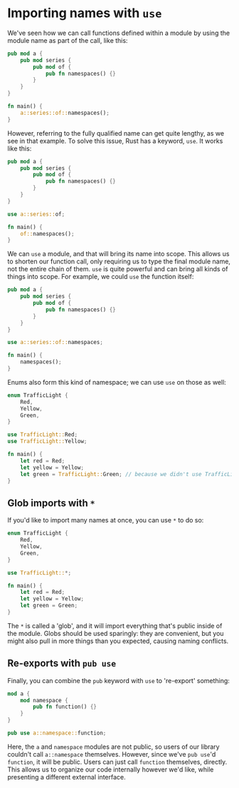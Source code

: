 # Importing names with `use`

We've seen how we can call functions defined within a module by using the
module name as part of the call, like this:

```rust
pub mod a {
    pub mod series {
        pub mod of {
            pub fn namespaces() {}
        }
    }
}

fn main() {
    a::series::of::namespaces();
}
```

However, referring to the fully qualified name can get quite lengthy, as we see
in that example. To solve this issue, Rust has a keyword, `use`. It works like
this:

```rust
pub mod a {
    pub mod series {
        pub mod of {
            pub fn namespaces() {}
        }
    }
}

use a::series::of;

fn main() {
    of::namespaces();
}
```

We can `use` a module, and that will bring its name into scope. This allows us
to shorten our function call, only requiring us to type the final module name,
not the entire chain of them. `use` is quite powerful and can bring all kinds
of things into scope. For example, we could `use` the function itself:

```rust
pub mod a {
    pub mod series {
        pub mod of {
            pub fn namespaces() {}
        }
    }
}

use a::series::of::namespaces;

fn main() {
    namespaces();
}
```

Enums also form this kind of namespace; we can use `use` on those as well:

```rust
enum TrafficLight {
    Red,
    Yellow,
    Green,
}

use TrafficLight::Red;
use TrafficLight::Yellow;

fn main() {
    let red = Red;
    let yellow = Yellow;
    let green = TrafficLight::Green; // because we didn't use TrafficLight::Green
}
```

## Glob imports with `*`

If you'd like to import many names at once, you can use `*` to do so:

```rust
enum TrafficLight {
    Red,
    Yellow,
    Green,
}

use TrafficLight::*;

fn main() {
    let red = Red;
    let yellow = Yellow;
    let green = Green;
}
```

The `*` is called a 'glob', and it will import everything that's public inside
of the module. Globs should be used sparingly: they are convenient, but you
might also pull in more things than you expected, causing naming conflicts.

## Re-exports with `pub use`

Finally, you can combine the `pub` keyword with `use` to 're-export' something:

```rust
mod a {
    mod namespace {
        pub fn function() {}
    }
}

pub use a::namespace::function;
```

Here, the `a` and `namespace` modules are not public, so users of our library
couldn't call `a::namespace` themselves. However, since we've `pub use`'d
`function`, it will be public. Users can just call `function` themselves,
directly. This allows us to organize our code internally however we'd like,
while presenting a different external interface.
